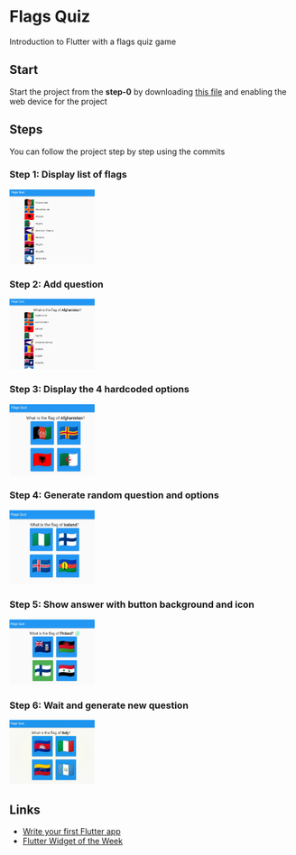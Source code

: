 # Flags Quiz

Introduction to Flutter with a flags quiz game

## Start

Start the project from the **step-0** by downloading [this file](step0.zip) and enabling the web device for the project

## Steps

You can follow the project step by step using the commits

### Step 1: Display list of flags
<img src="steps/step1.jpg" alt="Step 1" title="Step 1" width="30%">

### Step 2: Add question
<img src="steps/step2.jpg" alt="Step 2" title="Step 2" width="30%">

### Step 3: Display the 4 hardcoded options
<img src="steps/step3.jpg" alt="Step 3" title="Step 3" width="30%">

### Step 4: Generate random question and options
<img src="steps/step4.jpg" alt="Step 4" title="Step 4" width="30%">

### Step 5: Show answer with button background and icon
<img src="steps/step5.jpg" alt="Step 5" title="Step 5" width="30%">

### Step 6: Wait and generate new question
<img src="steps/step6.gif" alt="Step 6" title="Step 6" width="30%">

## Links

- [Write your first Flutter app](https://docs.flutter.dev/get-started/codelab)
- [Flutter Widget of the Week](https://www.youtube.com/watch?v=JSqUZFkRLr8&list=PLjxrf2q8roU23XGwz3Km7sQZFTdB996iG&ab_channel=Flutter)
